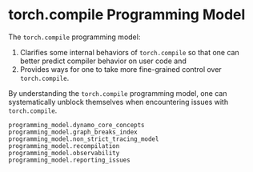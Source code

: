 # torch.compile Programming Model

The `torch.compile` programming model:
1. Clarifies some internal behaviors of `torch.compile` so that one can better predict compiler behavior on user code and
2. Provides ways for one to take more fine-grained control over `torch.compile`.

By understanding the `torch.compile` programming model, one can systematically unblock themselves when encountering issues with `torch.compile`.

```{toctree}
programming_model.dynamo_core_concepts
programming_model.graph_breaks_index
programming_model.non_strict_tracing_model
programming_model.recompilation
programming_model.observability
programming_model.reporting_issues
```
